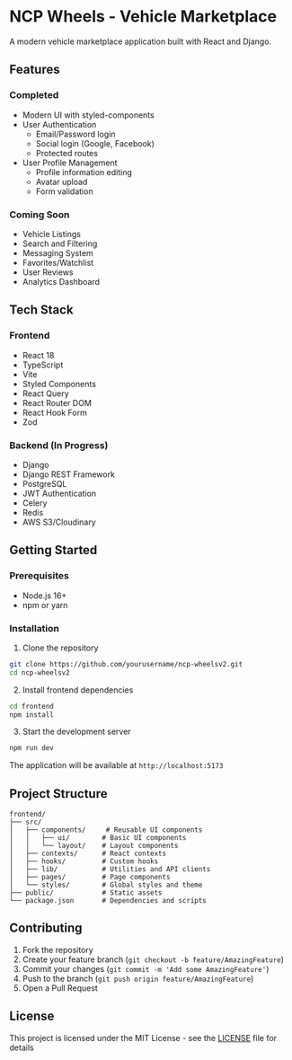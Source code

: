 # NCP Wheels - Vehicle Marketplace

A modern vehicle marketplace application built with React and Django.

## Features

### Completed
- Modern UI with styled-components
- User Authentication
  - Email/Password login
  - Social login (Google, Facebook)
  - Protected routes
- User Profile Management
  - Profile information editing
  - Avatar upload
  - Form validation

### Coming Soon
- Vehicle Listings
- Search and Filtering
- Messaging System
- Favorites/Watchlist
- User Reviews
- Analytics Dashboard

## Tech Stack

### Frontend
- React 18
- TypeScript
- Vite
- Styled Components
- React Query
- React Router DOM
- React Hook Form
- Zod

### Backend (In Progress)
- Django
- Django REST Framework
- PostgreSQL
- JWT Authentication
- Celery
- Redis
- AWS S3/Cloudinary

## Getting Started

### Prerequisites
- Node.js 16+
- npm or yarn

### Installation

1. Clone the repository
```bash
git clone https://github.com/yourusername/ncp-wheelsv2.git
cd ncp-wheelsv2
```

2. Install frontend dependencies
```bash
cd frontend
npm install
```

3. Start the development server
```bash
npm run dev
```

The application will be available at `http://localhost:5173`

## Project Structure

```
frontend/
├── src/
│   ├── components/     # Reusable UI components
│   │   ├── ui/        # Basic UI components
│   │   └── layout/    # Layout components
│   ├── contexts/      # React contexts
│   ├── hooks/         # Custom hooks
│   ├── lib/           # Utilities and API clients
│   ├── pages/         # Page components
│   └── styles/        # Global styles and theme
├── public/            # Static assets
└── package.json       # Dependencies and scripts
```

## Contributing

1. Fork the repository
2. Create your feature branch (`git checkout -b feature/AmazingFeature`)
3. Commit your changes (`git commit -m 'Add some AmazingFeature'`)
4. Push to the branch (`git push origin feature/AmazingFeature`)
5. Open a Pull Request

## License

This project is licensed under the MIT License - see the [LICENSE](LICENSE) file for details
